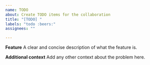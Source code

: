 ```yaml
---
name: TODO
about: Create TODO items for the collaboration
title: "[TODO] "
labels: "todo :beers:"
assignees: ""

---
```


**Feature**
A clear and concise description of what the feature is.

**Additional context**
Add any other context about the problem here.
